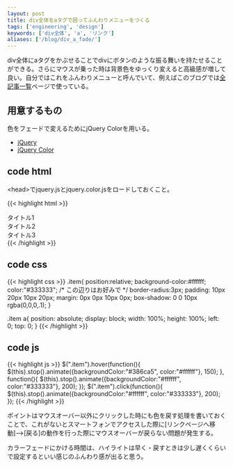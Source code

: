 ```yaml
---
layout: post
title: div全体をaタグで囲ってふんわりメニューをつくる
tags: ['engineering', 'design']
keywords: ['div全体', 'a', 'リンク']
aliases: ['/blog/div_a_fade/']
---
```


div全体にaタグをかぶせることでdivにボタンのような振る舞いを持たせることができる。さらにマウスが乗った時は背景色をゆっくり変えると高級感が増して良い。自分ではこれをふんわりメニューと呼んでいて、例えばこのブログでは[全記事一覧](/jp/posts/)ページで使っている。

## 用意するもの

色をフェードで変えるためにjQuery Colorを用いる。

* [jQuery](http://jquery.com/)
* [jQuery Color](https://github.com/jquery/jquery-color/)

## <span class="lsf">code</span> html

&lt;head&gt;でjquery.jsとjquery.color.jsをロードしておくこと。

{{< highlight html >}}
<div class="item"><a href="#"></a>タイトル1</div>
<div class="item"><a href="#"></a>タイトル2</div>
<div class="item"><a href="#"></a>タイトル3</div>
{{< /highlight >}}

## <span class="lsf">code</span> css

{{< highlight css >}}
.item{
  position:relative;
  background-color:#ffffff;
  color:"#333333";
  /* この辺りはお好みで */
  border-radius:3px;
  padding: 10px 20px 10px 20px;
  margin: 0px 0px 10px 0px;
  box-shadow: 0 0 10px rgba(0,0,0,.1);
}

.item a{
  position: absolute;
  display: block;
  width: 100%;
  height: 100%;
  left: 0;
  top: 0;
}
{{< /highlight >}}

## <span class="lsf">code</span> js

{{< highlight js >}}
$(".item").hover(function(){
  $(this).stop().animate({backgroundColor:"#386ca5", color:"#ffffff"}, 150);
}, function(){
  $(this).stop().animate({backgroundColor:"#ffffff", color:"#333333"}, 200);
});
$(".item").click(function(){
  $(this).stop().animate({backgroundColor:"#ffffff", color:"#333333"}, 200);
});
{{< /highlight >}}

ポイントはマウスオーバー以外にクリックした時にも色を戻す処理を書いておくことで、これがないとスマートフォンでアクセスした際に[リンクページへ移動]-->[戻る]の動作を行った際にマウスオーバーが戻らない問題が発生する。

カラーフェードにかける時間は、ハイライトは早く・戻すときは少し遅くくらいで設定するといい感じのふんわり感が出ると思う。
